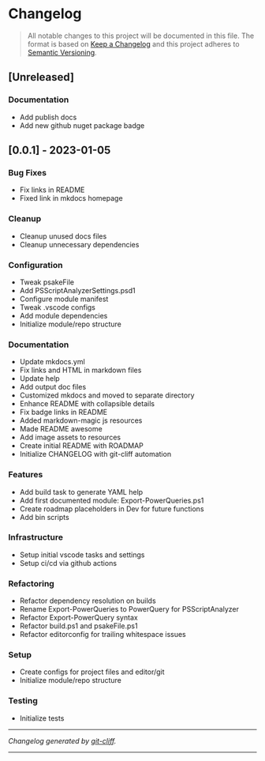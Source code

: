 # Changelog

> All notable changes to this project will be documented in this file. The format is based on
[Keep a Changelog](http://keepachangelog.com/) and this project adheres to
[Semantic Versioning](http://semver.org/).

## [Unreleased]

### Documentation

- Add publish docs
- Add new github nuget package badge

## [0.0.1] - 2023-01-05

### Bug Fixes

- Fix links in README
- Fixed link in mkdocs homepage

### Cleanup

- Cleanup unused docs files
- Cleanup unnecessary dependencies

### Configuration

- Tweak psakeFile
- Add PSScriptAnalyzerSettings.psd1
- Configure module manifest
- Tweak .vscode configs
- Add module dependencies
- Initialize module/repo structure

### Documentation

- Update mkdocs.yml
- Fix links and HTML in markdown files
- Update help
- Add output doc files
- Customized mkdocs and moved to separate directory
- Enhance README with collapsible details
- Fix badge links in README
- Added markdown-magic js resources
- Made README awesome
- Add image assets to resources
- Create initial README with ROADMAP
- Initialize CHANGELOG with git-cliff automation

### Features

- Add build task to generate YAML help
- Add first documented module: Export-PowerQueries.ps1
- Create roadmap placeholders in Dev for future functions
- Add bin scripts

### Infrastructure

- Setup initial vscode tasks and settings
- Setup ci/cd via github actions

### Refactoring

- Refactor dependency resolution on builds
- Rename Export-PowerQueries to PowerQuery for PSScriptAnalyzer
- Refactor Export-PowerQuery syntax
- Refactor build.ps1 and psakeFile.ps1
- Refactor editorconfig for trailing whitespace issues

### Setup

- Create configs for project files and editor/git
- Initialize module/repo structure

### Testing

- Initialize tests

***
*Changelog generated by [git-cliff](https://github.com/orhun/git-cliff).*
***
